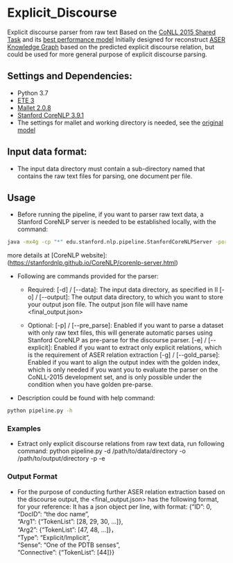 # Explicit_Discourse
Explicit discourse parser from raw text
Based on the [CoNLL 2015 Shared Task](https://www.cs.brandeis.edu/~clp/conll15st/intro.html) and its [best performance model](https://github.com/lanmanok/conll2015_discourse)
Initially designed for reconstruct [ASER Knowledge Graph](https://hkust-knowcomp.github.io/ASER/) based on the predicted explicit discourse relation, but could be used for more general purpose of explicit discourse parsing.
## Settings and Dependencies:
* Python 3.7
* [ETE 3](http://etetoolkit.org/docs/latest/index.html)
* [Mallet 2.0.8](http://mallet.cs.umass.edu/download.php)
* [Stanford CoreNLP 3.9.1](https://stanfordnlp.github.io/CoreNLP/history.html)
* The settings for mallet and working directory is needed, see the [original model](https://github.com/lanmanok/conll2015_discourse)
## Input data format:
* The input data directory must contain a sub-directory named <raw> that contains the raw text files for parsing, one document per file. 

## Usage
* Before running the pipeline, if you want to parser raw text data, a Stanford CoreNLP server is needed to be established locally, with the command:
```Bash
java -mx4g -cp "*" edu.stanford.nlp.pipeline.StanfordCoreNLPServer -port 9000 -timeout 15000
```
more details at [CoreNLP website]:(https://stanfordnlp.github.io/CoreNLP/corenlp-server.html)
* Following are commands provided for the parser:
  * Required:
  [-d] / [--data]: The input data directory, as specified in II
  [-o] / [--output]: The output data directory, to which you want to store your output json file. The output json file will have name <final_output.json>

  * Optional:
  [-p] / [--pre_parse]: Enabled if you want to parse a dataset with only raw text files, this will generate automatic parses using Stanford CoreNLP as pre-parse for the discourse parser.
  [-e] / [--explicit]: Enabled if you want to extract only explicit relations, which is the requirement of ASER relation extraction
  [-g] / [--gold_parse]: Enabled if you want to align the output index with the golden index, which is only needed if you want you to evaluate the parser on the CoNLL-2015 development set, and is only possible under the condition when you have golden pre-parse.
* Description could be found with help command:
```Bash
python pipeline.py -h
```
### Examples
* Extract only explicit discourse relations from raw text data, run following command:
python pipeline.py -d /path/to/data/directory -o /path/to/output/directory -p -e

### Output Format
* For the purpose of conducting further ASER relation extraction based on the discourse output, the <final_output.json> has the following format, for your reference:
It has a json object per line, with format:
{“ID”: 0,    
“DocID”: “the doc name”,    
“Arg1”: {“TokenList”: [28, 29, 30, …]},    
“Arg2”: {“TokenList”: [47, 48, …]}，   
“Type”: “Explicit/Implicit”,   
“Sense”: “One of the PDTB senses”,   
“Connective”: {“TokenList”: [44]}}  

